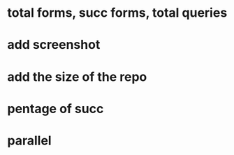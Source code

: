 # total forms, succ forms, total queries
# add screenshot
# add the size of the repo
# pentage of succ
# parallel
